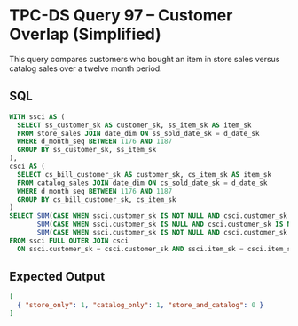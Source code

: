 # TPC-DS Query 97 – Customer Overlap (Simplified)

This query compares customers who bought an item in store sales versus catalog sales over a twelve month period.

## SQL
```sql
WITH ssci AS (
  SELECT ss_customer_sk AS customer_sk, ss_item_sk AS item_sk
  FROM store_sales JOIN date_dim ON ss_sold_date_sk = d_date_sk
  WHERE d_month_seq BETWEEN 1176 AND 1187
  GROUP BY ss_customer_sk, ss_item_sk
),
csci AS (
  SELECT cs_bill_customer_sk AS customer_sk, cs_item_sk AS item_sk
  FROM catalog_sales JOIN date_dim ON cs_sold_date_sk = d_date_sk
  WHERE d_month_seq BETWEEN 1176 AND 1187
  GROUP BY cs_bill_customer_sk, cs_item_sk
)
SELECT SUM(CASE WHEN ssci.customer_sk IS NOT NULL AND csci.customer_sk IS NULL THEN 1 ELSE 0 END) AS store_only,
       SUM(CASE WHEN ssci.customer_sk IS NULL AND csci.customer_sk IS NOT NULL THEN 1 ELSE 0 END) AS catalog_only,
       SUM(CASE WHEN ssci.customer_sk IS NOT NULL AND csci.customer_sk IS NOT NULL THEN 1 ELSE 0 END) AS store_and_catalog
FROM ssci FULL OUTER JOIN csci
  ON ssci.customer_sk = csci.customer_sk AND ssci.item_sk = csci.item_sk;
```

## Expected Output
```json
[
  { "store_only": 1, "catalog_only": 1, "store_and_catalog": 0 }
]
```
